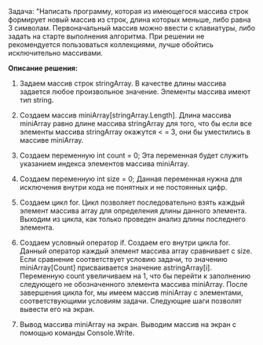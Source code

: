 Задача: "Написать программу, которая из имеющегося массива строк формирует новый массив из строк, длина которых меньше, либо равна 3 символам. Первоначальный массив можно ввести с клавиатуры, либо задать на старте выполнения алгоритма. При решении не рекомендуется пользоваться коллекциями, лучше обойтись исключительно массивами.

**Описание решения:**

1. Задаем массив строк stringArray.
В качестве длины массива задается любое произвольное значение. Элементы массива имеют тип string.

2. Создаем массив miniArray[stringArray.Length].
Длина массива miniArray равно длине массива stringArray для того, что бы если все элементы массива stringArray окажутся < = 3, они бы уместились в массиве miniArray.

3. Сoздаем переменную int count = 0;
Эта переменная будет служить указанием индекса элементов массива miniArray.

4. Создаем переменную int size = 0;
Данная переменная нужна для исключения внутри кода не понятных и не постоянных цифр.

5. Создаем цикл for.
Цикл позволяет последовательно взять каждый элемент массива array для определения длины данного элемента. Выходим из цикла, как только проведен анализ длины последнего элемента.

6. Создаем условный оператор if.
Создаем его внутри цикла for. Данный оператор каждый элемент массива array сравнивает с size. Если сравнение соответствует условию задачи, то значению miniArray[Count] присваивается значение astringArray[i]. Переменную count увеличиваем на 1, что бы перейти к заполнению следующего не обозначенного элемента массива miniArray. После завершения цикла for, мы имеем массив miniArray с элементами, соответствующими условиям задачи. Следующие шаги позволят вывести его на экран.

7. Вывод массива miniArray на экран.
 Выводим массив на экран с помощью команды Console.Write.